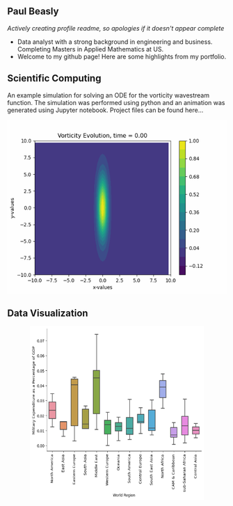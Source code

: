 ## Paul Beasly
*Actively creating profile readme, so apologies if it doesn't appear complete*
- Data analyst with a strong background in engineering and business. Completing Masters in Applied Mathematics at US.
- Welcome to my github page!  Here are some highlights from my portfolio.

## Scientific Computing

An example simulation for solving an ODE for the vorticity wavestream function.  The simulation was performed using python and an animation was generated using Jupyter notebook.  Project files can be found here...

<div align="center">
    <img src="https://github.com/pbeasly/Vorticity-Streamfunction/blob/main/Vorticiy-Animation.gif" alt="Alt text" width="600" height="400">
</div>


## Data Visualization

<div align="center">
    <img src="https://github.com/pbeasly/images/blob/main/mil_exp_boxplot.png" alt="Alt text" width="400" height="400">
</div>




<!---
pbeasly/pbeasly is a ✨ special ✨ repository because its `README.md` (this file) appears on your GitHub profile.
You can click the Preview link to take a look at your changes.
--->
